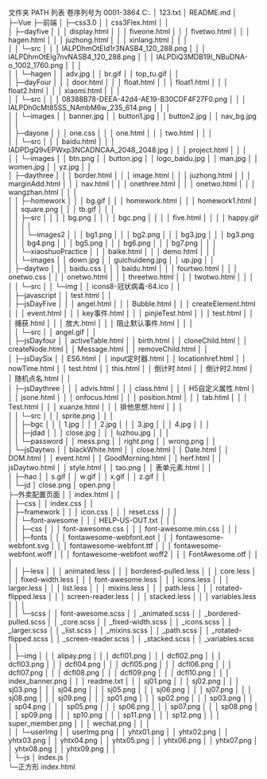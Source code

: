 文件夹 PATH 列表
卷序列号为 0001-3864
C:.
│  123.txt
│  README.md
│  
├─Vue
├─前端
│  ├─css3.0
│  │      css3Flex.html
│  │      
│  ├─dayfive
│  │  │  display.html
│  │  │  fiveone.html
│  │  │  fivetwo.html
│  │  │  hagen.html
│  │  │  juzhong.html
│  │  │  xinlang.html
│  │  │  
│  │  └─src
│  │      │  lALPDhmOtEId1r3NASB4_120_288.png
│  │      │  lALPDhmOtEIg7nvNASB4_120_288.png
│  │      │  lALPDiQ3MDB19I_NBuDNA-o_1002_1760.png
│  │      │  
│  │      └─hagen
│  │              adv.jpg
│  │              br.gif
│  │              top_tu.gif
│  │              
│  ├─dayFour
│  │  │  door.html
│  │  │  float.html
│  │  │  float1.html
│  │  │  float2.html
│  │  │  xiaomi.html
│  │  │  
│  │  └─src
│  │      │  08388B78-DEEA-42d4-AE19-B30CDF4F27F0.png
│  │      │  lALPDh0cMt85SS_NAmbM6w_235_614.png
│  │      │  
│  │      └─images
│  │              banner.jpg
│  │              button1.jpg
│  │              button2.jpg
│  │              nav_bg.jpg
│  │              
│  ├─dayone
│  │  │  one.css
│  │  │  one.html
│  │  │  two.html
│  │  │  
│  │  └─src
│  │      │  baidu.html
│  │      │  lADPDgQ9vEPWxp3NCADNCAA_2048_2048.jpg
│  │      │  project.html
│  │      │  
│  │      └─images
│  │              btn.png
│  │              button.jpg
│  │              logo_baidu.jpg
│  │              man.jpg
│  │              women.jpg
│  │              yz.jpg
│  │              
│  ├─daythree
│  │  │  border.html
│  │  │  image.html
│  │  │  juzhong.html
│  │  │  marginAdd.html
│  │  │  nav.html
│  │  │  onethree.html
│  │  │  onetwo.html
│  │  │  wangzhan.html
│  │  │  
│  │  ├─homework
│  │  │      bg.gif
│  │  │      homework.html
│  │  │      homework1.html
│  │  │      square.png
│  │  │      tb.gif
│  │  │      
│  │  ├─src
│  │  │  │  bg.png
│  │  │  │  bgc.png
│  │  │  │  five.html
│  │  │  │  happy.gif
│  │  │  │  
│  │  │  └─images2
│  │  │          bg1.png
│  │  │          bg2.png
│  │  │          bg3.jpg
│  │  │          bg3.png
│  │  │          bg4.png
│  │  │          bg5.png
│  │  │          bg6.png
│  │  │          bg7.png
│  │  │          
│  │  └─xiaoshuoPractice
│  │      │  baike.html
│  │      │  demo.html
│  │      │  
│  │      └─images
│  │              down.jpg
│  │              guichuideng.jpg
│  │              up.jpg
│  │              
│  ├─daytwo
│  │  │  baidu.css
│  │  │  baidu.html
│  │  │  fourtwo.html
│  │  │  onetwo.css
│  │  │  onetwo.html
│  │  │  threetwo.html
│  │  │  twotwo.html
│  │  │  
│  │  └─src
│  │      └─img
│  │              icons8-冠状病毒-64.ico
│  │              
│  ├─javascript
│  │      test.html
│  │      
│  ├─jsDayFive
│  │  │  angel.html
│  │  │  Bubble.html
│  │  │  createElement.html
│  │  │  event.html
│  │  │  key事件.html
│  │  │  pinjieTest.html
│  │  │  test.html
│  │  │  捕获.html
│  │  │  放大.html
│  │  │  阻止默认事件.html
│  │  │  
│  │  └─src
│  │          angel.gif
│  │          
│  ├─jsDayfour
│  │      activeTable.html
│  │      birth.html
│  │      cloneChild.html
│  │      createNode.html
│  │      Message.html
│  │      removeChild.html
│  │      
│  ├─jsDaySix
│  │      ES6.html
│  │      input定时器.html
│  │      locationhref.html
│  │      nowTime.html
│  │      test.html
│  │      this.html
│  │      倒计时.html
│  │      倒计时2.html
│  │      随机点名.html
│  │      
│  ├─jsDaythree
│  │  │  advis.html
│  │  │  class.html
│  │  │  H5自定义属性.html
│  │  │  jsone.html
│  │  │  onfocus.html
│  │  │  position.html
│  │  │  tab.html
│  │  │  Test.html
│  │  │  xuanze.html
│  │  │  排他思想.html
│  │  │  
│  │  └─src
│  │      │  sprite.png
│  │      │  
│  │      ├─bgc
│  │      │      1.jpg
│  │      │      2.jpg
│  │      │      3.jpg
│  │      │      4.jpg
│  │      │      
│  │      ├─jdad
│  │      │      close.jpg
│  │      │      luzhou.jpg
│  │      │      
│  │      └─password
│  │              mess.png
│  │              right.png
│  │              wrong.png
│  │              
│  └─jsDaytwo
│      │  blackWhite.html
│      │  close.html
│      │  Date.html
│      │  DOM.html
│      │  event.html
│      │  GoodMorning.html
│      │  herf.html
│      │  jsDaytwo.html
│      │  style.html
│      │  tao.png
│      │  表单元素.html
│      │  
│      ├─hao
│      │      s.gif
│      │      w.gif
│      │      x.gif
│      │      z.gif
│      │      
│      └─jd
│              close.png
│              open.png
│              
├─外卖配置页面
│  │  index.html
│  │  
│  ├─css
│  │      index.css
│  │      
│  ├─framework
│  │  │  icon.css
│  │  │  reset.css
│  │  │  
│  │  └─font-awesome
│  │      │  HELP-US-OUT.txt
│  │      │  
│  │      ├─css
│  │      │      font-awesome.css
│  │      │      font-awesome.min.css
│  │      │      
│  │      ├─fonts
│  │      │      fontawesome-webfont.eot
│  │      │      fontawesome-webfont.svg
│  │      │      fontawesome-webfont.ttf
│  │      │      fontawesome-webfont.woff
│  │      │      fontawesome-webfont.woff2
│  │      │      FontAwesome.otf
│  │      │      
│  │      ├─less
│  │      │      animated.less
│  │      │      bordered-pulled.less
│  │      │      core.less
│  │      │      fixed-width.less
│  │      │      font-awesome.less
│  │      │      icons.less
│  │      │      larger.less
│  │      │      list.less
│  │      │      mixins.less
│  │      │      path.less
│  │      │      rotated-flipped.less
│  │      │      screen-reader.less
│  │      │      stacked.less
│  │      │      variables.less
│  │      │      
│  │      └─scss
│  │              font-awesome.scss
│  │              _animated.scss
│  │              _bordered-pulled.scss
│  │              _core.scss
│  │              _fixed-width.scss
│  │              _icons.scss
│  │              _larger.scss
│  │              _list.scss
│  │              _mixins.scss
│  │              _path.scss
│  │              _rotated-flipped.scss
│  │              _screen-reader.scss
│  │              _stacked.scss
│  │              _variables.scss
│  │              
│  ├─img
│  │  │  alipay.png
│  │  │  dcfl01.png
│  │  │  dcfl02.png
│  │  │  dcfl03.png
│  │  │  dcfl04.png
│  │  │  dcfl05.png
│  │  │  dcfl06.png
│  │  │  dcfl07.png
│  │  │  dcfl08.png
│  │  │  dcfl09.png
│  │  │  dcfl10.png
│  │  │  index_banner.png
│  │  │  readme.txt
│  │  │  sj01.png
│  │  │  sj02.png
│  │  │  sj03.png
│  │  │  sj04.png
│  │  │  sj05.png
│  │  │  sj06.png
│  │  │  sj07.png
│  │  │  sj08.png
│  │  │  sj09.png
│  │  │  sp01.png
│  │  │  sp02.png
│  │  │  sp03.png
│  │  │  sp04.png
│  │  │  sp05.png
│  │  │  sp06.png
│  │  │  sp07.png
│  │  │  sp08.png
│  │  │  sp09.png
│  │  │  sp10.png
│  │  │  sp11.png
│  │  │  sp12.png
│  │  │  super_member.png
│  │  │  wechat.png
│  │  │  
│  │  └─userImg
│  │          userImg.png
│  │          yhtx01.png
│  │          yhtx02.png
│  │          yhtx03.png
│  │          yhtx04.png
│  │          yhtx05.png
│  │          yhtx06.png
│  │          yhtx07.png
│  │          yhtx08.png
│  │          yhtx09.png
│  │          
│  └─js
│          index.js
│          
└─正方形
        index.html